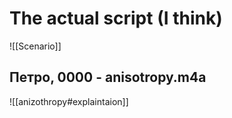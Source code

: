 # The actual script (I think)
![[Scenario]]

## Петро, 0000 - anisotropy.m4a
![[anizothropy#explaintaion]]